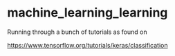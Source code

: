 # machine_learning_learning

Running through a bunch of tutorials as found on 

https://www.tensorflow.org/tutorials/keras/classification


